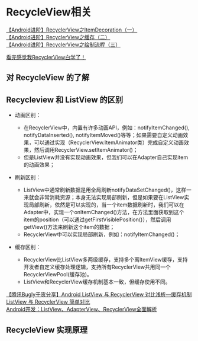 # RecycleView相关

[【Android进阶】RecyclerView之ItemDecoration（一）](https://juejin.im/post/5c806d9de51d457cd75bc680)  
[【Android进阶】RecyclerView之缓存（二）](https://juejin.im/post/5c876633e51d4510a06d4868)  
[【Android进阶】RecyclerView之绘制流程（三）](https://juejin.im/post/5cad57f7e51d456e651b644a)

[看完感觉我RecyclerView白学了！](https://mp.weixin.qq.com/s/Qey-3JDdKYG04mo9WeBZ2g)

## 对 RecycleView 的了解
## Recycleview 和 ListView 的区别

* 动画区别：
  * 在RecyclerView中，内置有许多动画API，例如：notifyItemChanged(), notifyDataInserted(), notifyItemMoved()等等；如果需要自定义动画效果，可以通过实现（RecyclerView.ItemAnimator类）完成自定义动画效果，然后调用RecyclerView.setItemAnimator()；
  * 但是ListView并没有实现动画效果，但我们可以在Adapter自己实现item的动画效果；

* 刷新区别：
  * ListView中通常刷新数据是用全局刷新notifyDataSetChanged()，这样一来就会非常消耗资源；本身无法实现局部刷新，但是如果要在ListView实现局部刷新，依然是可以实现的，当一个item数据刷新时，我们可以在Adapter中，实现一个onItemChanged()方法，在方法里面获取到这个item的position（可以通过getFirstVisiblePosition()），然后调用getView()方法来刷新这个item的数据；
  * RecyclerView中可以实现局部刷新，例如：notifyItemChanged()；

* 缓存区别：
  * RecyclerView比ListView多两级缓存，支持多个离ItemView缓存，支持开发者自定义缓存处理逻辑，支持所有RecyclerView共用同一个RecyclerViewPool(缓存池)。
  * ListView和RecyclerView缓存机制基本一致，但缓存使用不同。

[【腾讯Bugly干货分享】Android ListView 与 RecyclerView 对比浅析—缓存机制](https://zhuanlan.zhihu.com/p/23339185)  
[ListView 与 RecyclerView 简单对比](https://blog.csdn.net/shu_lance/article/details/79566189)  
[Android开发：ListView、AdapterView、RecyclerView全面解析](https://www.jianshu.com/p/4e8e4fd13cf7)

## RecycleView 实现原理